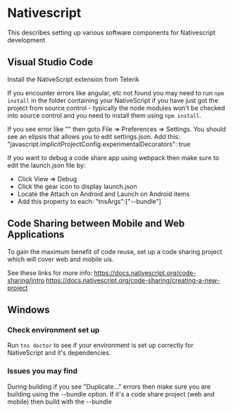 # Nativescript

This describes setting up various software components for Nativescript development

## Visual Studio Code

Install the NativeScript extension from Telerik

If you encounter errors like angular, etc not found you may need to run `npm install` in the folder containing your NativeScript if you have just got the project from source control - typically the node modules won't be checked into source control and you need to install them using `npm install`.

If you see error like "" then goto File => Preferences => Settings. You should see an elipsis that allows you to edit settings.json.
Add this: 
"javascript.implicitProjectConfig.experimentalDecorators": true

If you want to debug a code share app using webpack then make sure to edit the launch.json file by:
 - Click View => Debug
 - Click the gear icon to display launch.json
 - Locate the Attach on Android and Launch on Android items
 - Add this property to each:
   "tnsArgs":\["--bundle"\]
   

## Code Sharing between Mobile and Web Applications

To gain the maximum benefit of code reuse, set up a code sharing project which will cover web and mobile uis.

See these links for more info:
https://docs.nativescript.org/code-sharing/intro
https://docs.nativescript.org/code-sharing/creating-a-new-project


## Windows

### 

### Check environment set up

Run `tns doctor` to see if your environment is set up correctly for NativeScript and it's dependencies.

### Issues you may find

During building if you see "Duplicate..." errors then make sure you are building using the --bundle option. If it's a code share project (web and mobile) then build with the --bundle





